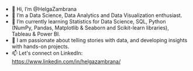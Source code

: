 - 👋 Hi, I’m @HelgaZambrana
- 👀 I’m a Data Science, Data Analytics and Data Visualization enthusiast.
- 🌱 I’m currently learning Statistics for Data Science, SQL, Python (NumPy, Pandas, Matplotlib & Seaborn and Scikit-learn libraries), Tableau & Power BI.
- 💞️ I am passionate about telling stories with data, and developing insights with hands-on projects. 
- 📫 Let's connect on LinkedIn: https://www.linkedin.com/in/helgazambrana/
